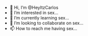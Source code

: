 - 👋 Hi, I’m @HeyItzCarlos
- 👀 I’m interested in sex...
- 🌱 I’m currently learning sex...
- 💞️ I’m looking to collaborate on sex...
- 📫 How to reach me having sex...

<!---
xsexxx
--->
